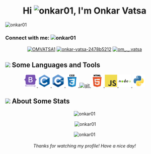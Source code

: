 

### <h1 align="center"> Hi <img src="https://raw.githubusercontent.com/ShahriarShafin/ShahriarShafin/main/Assets/hi.gif" alt="onkar01">, I'm Onkar Vatsa</h1>
<p align="left"> <img src="https://komarev.com/ghpvc/?username=onkar01&label=Profile%20views&color=0e75b6&style=flat" alt="onkar01"></p>

<h3 align="left">Connect with me: <img src="[https://raw.githubusercontent.com/ShahriarShafin/ShahriarShafin/main/Assets/hi.gif](https://raw.githubusercontent.com/ShahriarShafin/ShahriarShafin/main/Assets/handshake.gif)" alt="onkar01"> </h3>
<p align="center">
<a href="https://twitter.com/OMVATSA1" target="blank"><img align="center" src="https://raw.githubusercontent.com/rahuldkjain/github-profile-readme-generator/master/src/images/icons/Social/twitter.svg" alt="OMVATSA1" height="30" width="40" /></a>
<a href="https://www.linkedin.com/in/onkar-vatsa-2478b5212/" target="blank"><img align="center" src="https://raw.githubusercontent.com/rahuldkjain/github-profile-readme-generator/master/src/images/icons/Social/linked-in-alt.svg" alt="onkar-vatsa-2478b5212" height="30" width="40" /></a>
<a href="https://www.instagram.com/om_._.vatsa/" target="blank"><img align="center" src="https://raw.githubusercontent.com/rahuldkjain/github-profile-readme-generator/master/src/images/icons/Social/instagram.svg" alt="om_._.vatsa" height="30" width="40" /></a>
</P>

## <img src="https://media2.giphy.com/media/QssGEmpkyEOhBCb7e1/giphy.gif?cid=ecf05e47a0n3gi1bfqntqmob8g9aid1oyj2wr3ds3mg700bl&rid=giphy.gif" width="50px"> Some Languages and Tools

<p align="center"> <a href="https://getbootstrap.com" target="_blank" rel="noreferrer"> <img src="https://raw.githubusercontent.com/devicons/devicon/master/icons/bootstrap/bootstrap-plain-wordmark.svg" alt="bootstrap" width="40" height="40"/> </a> <a href="https://www.cprogramming.com/" target="_blank" rel="noreferrer"> <img src="https://raw.githubusercontent.com/devicons/devicon/master/icons/c/c-original.svg" alt="c" width="40" height="40"/> </a> <a href="https://www.w3schools.com/cpp/" target="_blank" rel="noreferrer"> <img src="https://raw.githubusercontent.com/devicons/devicon/master/icons/cplusplus/cplusplus-original.svg" alt="cplusplus" width="40" height="40"/> </a> <a href="https://www.w3schools.com/css/" target="_blank" rel="noreferrer"> <img src="https://raw.githubusercontent.com/devicons/devicon/master/icons/css3/css3-original-wordmark.svg" alt="css3" width="40" height="40"/> </a> <a href="https://git-scm.com/" target="_blank" rel="noreferrer"> <img src="https://www.vectorlogo.zone/logos/git-scm/git-scm-icon.svg" alt="git" width="40" height="40"/> </a> <a href="https://www.w3.org/html/" target="_blank" rel="noreferrer"> <img src="https://raw.githubusercontent.com/devicons/devicon/master/icons/html5/html5-original-wordmark.svg" alt="html5" width="40" height="40"/> </a> <a href="https://developer.mozilla.org/en-US/docs/Web/JavaScript" target="_blank" rel="noreferrer"> <img src="https://raw.githubusercontent.com/devicons/devicon/master/icons/javascript/javascript-original.svg" alt="javascript" width="40" height="40"/> </a> <a href="https://nodejs.org" target="_blank" rel="noreferrer"> <img src="https://raw.githubusercontent.com/devicons/devicon/master/icons/nodejs/nodejs-original-wordmark.svg" alt="nodejs" width="40" height="40"/> </a><a href="https://www.python.org" target="_blank" rel="noreferrer"> <img src="https://raw.githubusercontent.com/devicons/devicon/master/icons/python/python-original.svg" alt="python" width="40" height="40"/> </a> </p>

## <img src="https://media0.giphy.com/media/cNZqrH5IzOG0xrlWks/giphy.gif?cid=ecf05e47map255q427en9uprqc1sb0unjq5k4fnqg5pmhhs4&rid=giphy.gif&ct=s" width="50px"> About Some Stats
<p align="center" > <img align="center" src="https://github-readme-stats.vercel.app/api/top-langs?username=onkar-01&show_icons=true&theme=dark&background=0d1117&locale=en&&text_color=ffffff&&layout=compact" alt="onkar01" /></p>
<p  align="center" >&nbsp;<img align="center" src="https://github-readme-stats.vercel.app/api?username=onkar-01&theme=dark&background=0d1117&show_icons=true&locale=en" alt="onkar01" /></p>

<p align="center"  ><img align="center" src="https://github-readme-streak-stats.herokuapp.com/?user=onkar-01&theme=dark" alt="onkar01" /></p>

<h6 align="center">Thanks for watching my profile! Have a nice day!</h6>
